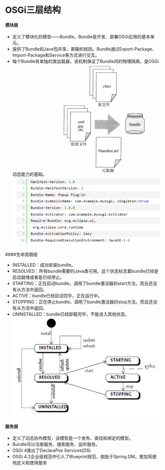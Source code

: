 OSGi三层结构
=========

#### 模块层
- 定义了模块化的模型——Bundle。Bundle是开发、部署OSGi应用的基本单元。
- 提供了Bundle的Java包共享、屏蔽的规则。Bundle通过Export-Package、Import-Package和Service等方式进行交互。
- 每个Bundle有单独的类加载器，该机制保证了Bundle间的物理隔离，是OSGi动态能力的基础。
![module](../images/modular.png)
![manifest](../images/manifest.png)

####生命周期层
- INSTALLED：成功安装bundle。
- RESOLVED：所有bundle需要的Java类可用。这个状态标志着bundle已经是启动就绪或者是已经停止。
- STARTING：正在启动bundle。调用了bundle激活器的start方法，而且还没有从方法中返回。
- ACTIVE：bundle已经启动完毕，正在运行中。
- STOPPING：正在停止bundle。调用了bundle激活器的stop方法，而且还没有从方法中返回。
- UNINSTALLED：bundle已经卸载完毕，不能进入其他状态。
![lifecycle](../images/lifecycle.png)

#### 服务层
- 定义了动态协作模型，该模型是一个发布、查找和绑定的模型。
- Bundle可以注册服务、搜索服务、监听服务。
- OSGi 4推出了DeclaraPve Services(DS)
- OSGi 4.2企业级规范中引入了Blueprint规范，脱胎于Spring DM，更加简便地定义和使用服务